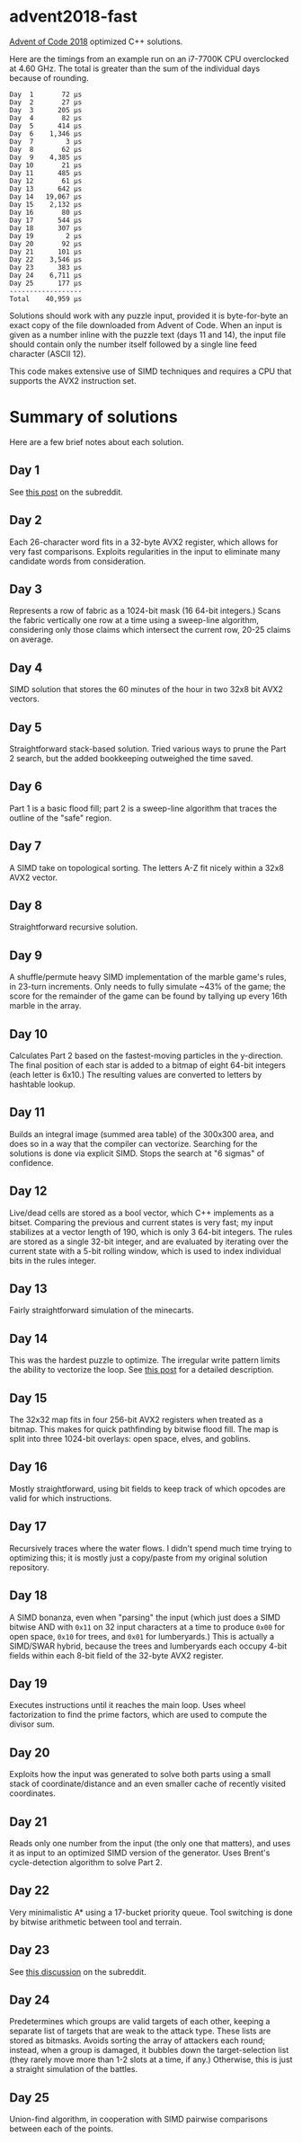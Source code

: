 # advent2018-fast

[Advent of Code 2018](http://adventofcode.com/2018/) optimized C++ solutions.

Here are the timings from an example run on an i7-7700K CPU overclocked at 4.60 GHz.  The total is greater than the sum of the individual days because of rounding.

    Day  1       72 μs
    Day  2       27 μs
    Day  3      205 μs
    Day  4       82 μs
    Day  5      414 μs
    Day  6    1,346 μs
    Day  7        3 μs
    Day  8       62 μs
    Day  9    4,385 μs
    Day 10       21 μs
    Day 11      485 μs
    Day 12       61 μs
    Day 13      642 μs
    Day 14   19,067 μs
    Day 15    2,132 μs
    Day 16       80 μs
    Day 17      544 μs
    Day 18      307 μs
    Day 19        2 μs
    Day 20       92 μs
    Day 21      101 μs
    Day 22    3,546 μs
    Day 23      383 μs
    Day 24    6,711 μs
    Day 25      177 μs
    ------------------
    Total    40,959 μs

Solutions should work with any puzzle input, provided it is byte-for-byte an exact copy of the file downloaded from Advent of Code.  When an input is given as a number inline with the puzzle text (days 11 and 14), the input file should contain only the number itself followed by a single line feed character (ASCII 12).

This code makes extensive use of SIMD techniques and requires a CPU that supports the AVX2 instruction set.

# Summary of solutions

Here are a few brief notes about each solution.

## Day 1

See [this post](https://www.reddit.com/r/adventofcode/comments/a20646/2018_day_1_solutions/eaukxu5) on the subreddit.

## Day 2

Each 26-character word fits in a 32-byte AVX2 register, which allows for very fast comparisons.  Exploits regularities in the input to eliminate many candidate words from consideration.

## Day 3

Represents a row of fabric as a 1024-bit mask (16 64-bit integers.)  Scans the fabric vertically one row at a time using a sweep-line algorithm, considering only those claims which intersect the current row, 20-25 claims on average.

## Day 4

SIMD solution that stores the 60 minutes of the hour in two 32x8 bit AVX2 vectors.

## Day 5

Straightforward stack-based solution.  Tried various ways to prune the Part 2 search, but the added bookkeeping outweighed the time saved.

## Day 6

Part 1 is a basic flood fill; part 2 is a sweep-line algorithm that traces the outline of the "safe" region.

## Day 7

A SIMD take on topological sorting.  The letters A-Z fit nicely within a 32x8 AVX2 vector.

## Day 8

Straightforward recursive solution.

## Day 9

A shuffle/permute heavy SIMD implementation of the marble game's rules, in 23-turn increments.  Only needs to fully simulate ~43% of the game; the score for the remainder of the game can be found by tallying up every 16th marble in the array.

## Day 10

Calculates Part 2 based on the fastest-moving particles in the y-direction.  The final position of each star is added to a bitmap of eight 64-bit integers (each letter is 6x10.)  The resulting values are converted to letters by hashtable lookup.

## Day 11

Builds an integral image (summed area table) of the 300x300 area, and does so in a way that the compiler can vectorize.  Searching for the solutions is done via explicit SIMD.  Stops the search at "6 sigmas" of confidence.

## Day 12

Live/dead cells are stored as a bool vector, which C++ implements as a bitset.  Comparing the previous and current states is very fast; my input stabilizes at a vector length of 190, which is only 3 64-bit integers.  The rules are stored as a single 32-bit integer, and are evaluated by iterating over the current state with a 5-bit rolling window, which is used to index individual bits in the rules integer.

## Day 13

Fairly straightforward simulation of the minecarts.

## Day 14

This was the hardest puzzle to optimize.  The irregular write pattern limits the ability to vectorize the loop.  See [this post](https://www.reddit.com/r/adventofcode/comments/a6wpwa/2018_day_14_breaking_the_1_billion_recipes_per/) for a detailed description.

## Day 15

The 32x32 map fits in four 256-bit AVX2 registers when treated as a bitmap.  This makes for quick pathfinding by bitwise flood fill.  The map is split into three 1024-bit overlays: open space, elves, and goblins.

## Day 16

Mostly straightforward, using bit fields to keep track of which opcodes are valid for which instructions.

## Day 17

Recursively traces where the water flows.  I didn't spend much time trying to optimizing this; it is mostly just a copy/paste from my original solution repository.

## Day 18

A SIMD bonanza, even when "parsing" the input (which just does a SIMD bitwise AND with `0x11` on 32 input characters at a time to produce `0x00` for open space, `0x10` for trees, and `0x01` for lumberyards.)  This is actually a SIMD/SWAR hybrid, because the trees and lumberyards each occupy 4-bit fields within each 8-bit field of the 32-byte AVX2 register.

## Day 19

Executes instructions until it reaches the main loop.  Uses wheel factorization to find the prime factors, which are used to compute the divisor sum.

## Day 20

Exploits how the input was generated to solve both parts using a small stack of coordinate/distance and an even smaller cache of recently visited coordinates.

## Day 21

Reads only one number from the input (the only one that matters), and uses it as input to an optimized SIMD version of the generator.  Uses Brent's cycle-detection algorithm to solve Part 2.

## Day 22

Very minimalistic A\* using a 17-bucket priority queue.  Tool switching is done by bitwise arithmetic between tool and terrain.

## Day 23

See [this discussion](https://www.reddit.com/r/adventofcode/comments/a9co1u/day_23_part_2_adversarial_input_for_recursive/ecmpxad) on the subreddit.

## Day 24

Predetermines which groups are valid targets of each other, keeping a separate list of targets that are weak to the attack type.  These lists are stored as bitmasks.  Avoids sorting the array of attackers each round; instead, when a group is damaged, it bubbles down the target-selection list (they rarely move more than 1-2 slots at a time, if any.)  Otherwise, this is just a straight simulation of the battles.

## Day 25

Union-find algorithm, in cooperation with SIMD pairwise comparisons between each of the points.
